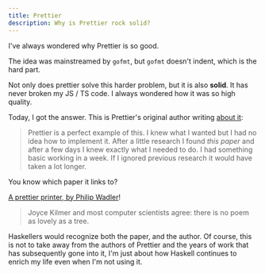 ```yaml
---
title: Prettier
description: Why is Prettier rock solid?
---
```


I've always wondered why Prettier is so good.

The idea was mainstreamed by `gofmt`, but `gofmt` doesn't indent, which is the
hard part.

Not only does prettier solve this harder problem, but it is also **solid**. It
has never broken my JS / TS code. I always wondered how it was so high quality.

Today, I got the answer. This is Prettier's original author writing
[about it](https://archive.jlongster.com/How-I-Became-Better-Programmer):

> Prettier is a perfect example of this. I knew what I wanted but I had no idea
> how to implement it. After a little research I found _this paper_ and after a
> few days I knew exactly what I needed to do. I had something basic working in
> a week. If I ignored previous research it would have taken a lot longer.

You know which paper it links to?

[A prettier printer, by Philip Wadler](http://homepages.inf.ed.ac.uk/wadler/papers/prettier/prettier.pdf)!

> Joyce Kilmer and most computer scientists agree: there is no poem as lovely as
> a tree.

Haskellers would recognize both the paper, and the author. Of course, this is
not to take away from the authors of Prettier and the years of work that has
subsequently gone into it, I'm just about how Haskell continues to enrich my
life even when I'm not using it.
